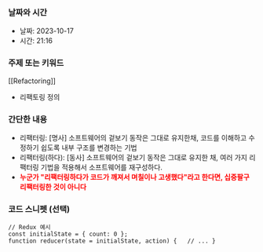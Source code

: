 ### 날짜와 시간

- 날짜: 2023-10-17
- 시간: 21:16

### 주제 또는 키워드

[[Refactoring]]
- 리팩토링 정의
### 간단한 내용
- 리팩터링: [명사] 소프트웨어의 겉보기 동작은 그대로 유지한채,  코드를 이해하고 수정하기 쉽도록 내부 구조를 변경하는 기법
- 리팩터링(하다): [동사] 소프트웨어의 겉보기 동작은 그대로 유지한 채, 여러 가지 리팩터링 기법을 적용해서 소프트웨어를 재구성하다. 
- <strong style='color: red'>누군가 "리팩터링하다가 코드가 깨져서 며칠이나 고생했다"라고 한다면, 십중팔구 리팩터링한 것이 아니다</strong>

### 코드 스니펫 (선택)

```
// Redux 예시 
const initialState = { count: 0 };
function reducer(state = initialState, action) {   // ... }
```
